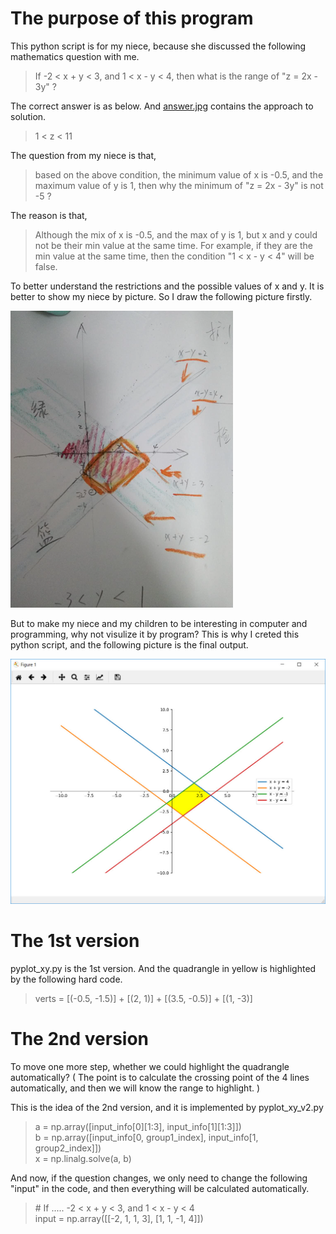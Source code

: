 # The purpose of this program

This python script is for my niece, because she discussed the following mathematics question with me. 
> If -2 < x + y < 3, and 1 < x - y < 4, 
> then what is the range of "z = 2x - 3y" ?

The correct answer is as below. And [answer.jpg](https://github.com/wang-qs/ForChildren/raw/master/mathematics/plot.line.and.range/answer.jpg) contains the approach to solution.
> 1 < z < 11

The question from my niece is that, 
>based on the above condition, the minimum value of x is -0.5, and the maximum value of y is 1, 
>then why the minimum of "z = 2x - 3y" is not -5 ?

The reason is that, 
> Although the mix of x is -0.5, and the max of y is 1, but x and y could not be their min value at the same time.
> For example, if they are the min value at the same time, then the condition "1 < x - y < 4" will be false.

To better understand the restrictions and the possible values of x and y. It is better to show my niece by picture. So I draw the following picture firstly. 

![manual_picture_to_show_x.y_range.jpg](https://github.com/wang-qs/ForChildren/raw/master/mathematics/plot.line.and.range/manual_picture_to_show_x.y_range.jpg)

But to make my niece and my children to be interesting in computer and programming, why not visulize it by program?  This is why I creted this python script, and the following picture is the final output.

![py_plot_output_to_show_x.y_range.jpg](https://github.com/wang-qs/ForChildren/raw/master/mathematics/plot.line.and.range/py_plot_output_to_show_x.y_range.jpg)

# The 1st version

pyplot_xy.py is the 1st version. And the quadrangle in yellow is highlighted by the following hard code.

> verts = [(-0.5, -1.5)] +  [(2, 1)] +  [(3.5, -0.5)] +  [(1, -3)]

# The 2nd version

To move one more step, whether we could highlight the  quadrangle automatically? ( The point is to calculate the crossing point of the 4 lines automatically, and then we will know the range to highlight. )

This is the idea of the 2nd version, and it is implemented by pyplot_xy_v2.py

> a = np.array([input_info[0][1:3], input_info[1][1:3]]) <br />
> b = np.array([input_info[0, group1_index], input_info[1, group2_index]])<br />
> x = np.linalg.solve(a, b)<br />

And now, if the question changes, we only need to change the following "input" in the code, and then everything will be calculated automatically.

> \# If ..... -2 < x + y < 3, and 1 < x - y < 4 <br />
> input = np.array([[-2, 1, 1, 3], [1, 1, -1, 4]])

